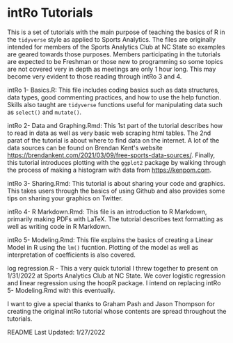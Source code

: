 # intRo Tutorials

This is a set of tutorials with the main purpose of teaching the basics of R in the `tidyverse` style as applied to Sports Analytics. The files are originally intended for members of the Sports Analytics Club at NC State so examples are geared towards those purposes. Members participating in the tutorials are expected to be Freshman or those new to programming so some topics are not covered very in depth as meetings are only 1 hour long. This may become very evident to those reading through intRo 3 and 4. 

intRo 1- Basics.R: This file includes coding basics such as data structures, data types, good commenting practices, and how to use the help function. Skills also taught are `tidyverse` functions useful for manipulating data such as `select()` and `mutate()`.

intRo 2- Data and Graphing.Rmd: This 1st part of the tutorial describes how to read in data as well as very basic web scraping html tables. The 2nd parat of the tutorial is about where to find data on the internet. A lot of the data sources can be found on Brendan Kent's website https://brendankent.com/2021/03/09/free-sports-data-sources/. Finally, this tutorial introduces plotting with the `ggplot2` package by walking through the process of making a histogram with data from https://kenpom.com.

intRo 3- Sharing.Rmd: This tutorial is about sharing your code and graphics. This takes users through the basics of using Github and also provides some tips on sharing your graphics on Twitter.

intRo 4- R Markdown.Rmd: This file is an introduction to R Markdown, primarily making PDFs with LaTeX. The tutorial describes text formatting as well as writing code in R Markdown.

intRo 5- Modeling.Rmd: This file explains the basics of creating a Linear Model in R using the `lm()` fucntion. Plotting of the model as well as interpretation of coefficients is also covered.

log regression.R - This a very quick tutorial I threw together to present on 1/31/2022 at Sports Analytics Club at NC State. We cover logistic regression and linear regression using the hoopR package. I intend on replacing intRo 5- Modeling.Rmd with this eventually.

I want to give a special thanks to Graham Pash and Jason Thompson for creating the original intRo tutorial whose contents are spread throughout the tutorials.

README Last Updated: 1/27/2022
